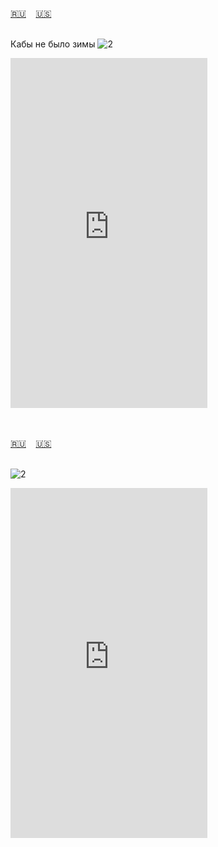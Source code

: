 <span id="ru"><a href='#ru'>🇷🇺</a> &nbsp;&nbsp;&nbsp;<a href='#en'>🇺🇸</a> &nbsp;&nbsp;&nbsp;</span><br><br>

Кабы не было зимы
![2](https://github.com/user-attachments/assets/612881cd-9ed7-430b-a25f-ed44c3bfa45f)

<iframe width="315" height="560" src="https://www.youtube.com/embed/x9Ca2jYftqk" frameborder="0" allow="accelerometer; autoplay; clipboard-write; encrypted-media; gyroscope; picture-in-picture; web-share"allowfullscreen></iframe>

<br><br>
<span id="en"><a href='#ru'>🇷🇺</a> &nbsp;&nbsp;&nbsp;<a href='#en'>🇺🇸</a> &nbsp;&nbsp;&nbsp;</span><br><br>

![2](https://github.com/user-attachments/assets/612881cd-9ed7-430b-a25f-ed44c3bfa45f)


<iframe width="315" height="560" src="https://www.youtube.com/embed/upDyHKVWHqY" frameborder="0" allow="accelerometer; autoplay; clipboard-write; encrypted-media; gyroscope; picture-in-picture; web-share"allowfullscreen></iframe>



<br><br>
